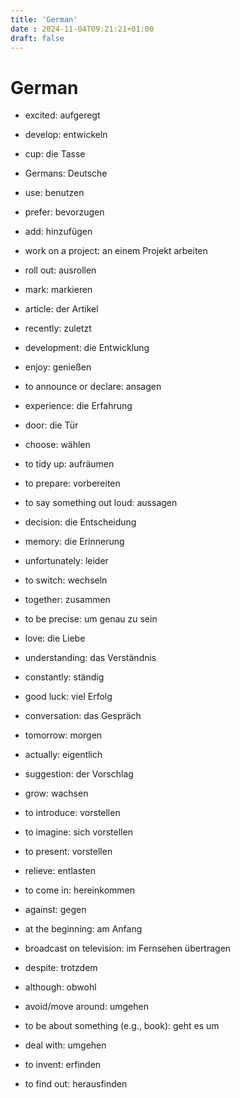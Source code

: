 ```yaml
---
title: 'German'
date : 2024-11-04T09:21:21+01:00
draft: false
---
```

# German 

* excited: aufgeregt
* develop: entwickeln
* cup: die Tasse
* Germans: Deutsche
* use: benutzen
* prefer: bevorzugen
* add: hinzufügen
* work on a project: an einem Projekt arbeiten
* roll out: ausrollen
* mark: markieren
* article: der Artikel
* recently: zuletzt
* development: die Entwicklung
* enjoy: genießen
* to announce or declare: ansagen
* experience: die Erfahrung
* door: die Tür
* choose: wählen
* to tidy up: aufräumen
* to prepare: vorbereiten
* to say something out loud: aussagen

* decision: die Entscheidung
* memory: die Erinnerung
* unfortunately: leider
* to switch: wechseln
* together: zusammen
* to be precise: um genau zu sein
* love: die Liebe
* understanding: das Verständnis
* constantly: ständig
* good luck: viel Erfolg
* conversation: das Gespräch
* tomorrow: morgen
* actually: eigentlich
* suggestion: der Vorschlag
* grow: wachsen
* to introduce: vorstellen
* to imagine: sich vorstellen
* to present: vorstellen
* relieve: entlasten
* to come in: hereinkommen
* against: gegen
* at the beginning: am Anfang
* broadcast on television: im Fernsehen übertragen
* despite: trotzdem
* although: obwohl
* avoid/move around: umgehen
* to be about something (e.g., book): geht es um
* deal with: umgehen
* to invent: erfinden
* to find out: herausfinden
